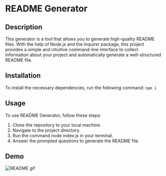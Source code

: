 # README Generator
## Description
This generator is a tool that allows you to generate high-quality README files. With the help of Node.js and the Inquirer package, this project provides a simple and intuitive command-line interface to collect information about your project and automatically generate a well-structured README file.

## Installation
To install the necessary dependencies, run the following command:
``` npm i ```

## Usage
To use README Generator, follow these steps:
1. Clone the repository to your local machine.
2. Navigate to the project directory.
3. Run the command node index.js in your terminal.
4. Answer the prompted questions to generate the README file.

## Demo

![README gif](https://github.com/SamanthaJoy13/readMeGen/assets/123443185/0a812993-9c11-4a64-a299-d5e9d5019d3b)
